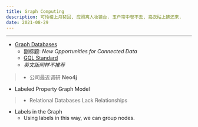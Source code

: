 ```yaml
---
title: Graph Computing
description: 可怜楼上月裴回, 应照离人妆镜台. 玉户帘中卷不去, 捣衣砧上拂还来.
date: 2021-08-29
---
```


------------------

* [Graph Databases](https://book.douban.com/subject/26427118/)
  - 副标题: *New Opportunities for Connected Data*
  - [GQL Standard](https://www.gqlstandards.org)
  - *英文版同样不推荐*

> - 公司最近调研 **Neo4j**

* Labeled Property Graph Model

> - Relational Databases Lack Relationships

* Labels in the Graph
  - Using labels in this way, we can group nodes.
